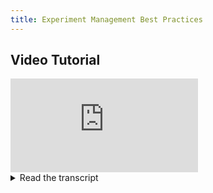 ```yaml
---
title: Experiment Management Best Practices
---
```



## Video Tutorial

<div style={{position: 'relative', overflow: 'hidden', width: '100%', paddingTop: '56.25%' }} >
<iframe style={{position: 'absolute', top: '0', left: '0', bottom: '0', right: '0', width: '100%', height: '100%'}} 
        src="https://www.youtube.com/embed/kyOfwVg05EM?rel=0" 
        title="YouTube video player" 
        frameborder="0" 
        allow="accelerometer; autoplay; clipboard-write; encrypted-media; gyroscope; picture-in-picture; fullscreen" 
        allowfullscreen>
</iframe>
</div>




<details className="cml-expansion-panel info">
<summary className="cml-expansion-panel-summary">Read the transcript</summary>
<div className="cml-expansion-panel-content">
Welcome to ClearML. In this video, we’ll go deeper into some of the best practices and advanced tricks you can use while working with ClearML experiment management.

The first thing to know is that the Task object is the central pillar of both the experiment manager and the orchestration and automation components. This means that if you manage the task well in the experiment phase, it will be much easier to scale to production later down the line. 

So let’s take a look at the task object in more detail. We have inputs called hyperparameters and configuration objects for external config files. Outputs can be anything like we saw in the last video. Things like debug images, plots and console output kind of speak for themselves, so the ones we’ll focus on here are scalars and artifacts.

So let’s start with the inputs: hyperparameters. Hyperparameters are the configuration options of your code, not only your model. Usually people put them in a `config.py` file or a global dictionary for example. Others just use command line parameters for this. 

Let’s take this simple code as an example. First of all, we start the script with the 2 magic lines of code that we covered before. Next to that we have a mix of command line arguments and some additional parameters in a dictionary here. 

The command line arguments will be captured automatically, and for the dict (or really any python object) we can use the `task.connect()` function, to report our dict values as ClearML hyperparameters. 

As you can see, when we run the script, all hyperparameters are captured and parsed by the server, giving you a clean overview in the UI.

Configuration objects, however, work slightly differently and are mostly used for more complex configurations, like a nested dict or a yaml file for example. They’re logged by using the `task.connect_configuration()` function instead and will save the configuration as a whole, without parsing it.

We have now logged our task with all of its inputs, but if we wanted to, we could rerun our code with different parameters and this is where the magic happens.

Remember ClearML also stores your code environment, making it reproducible. So when we clone our task here, we’re making a copy of everything in that task, and it will be in draft mode. Now we can edit any of the hyperparameters straight from the interface. We can then enqueue the task, so it will be remotely executed by one of your agents. What’s special about that is that the changed parameters will be injected in your original code! So when your code now addresses the parameter we just changed, it will work with the new value instead. This allows you to very quickly run experiments with different parameters. We can even do this automatically, but that’s a topic for the video on automation.

Back to the overview. One of the output types you can add to your task is what’s called an artifact.

An artifact can be a lot of things, mostly they’re files like model weights or pandas dataframes containing preprocessed features for example. Our documentation lists all supported data types.

You can download the artifacts your code produced from the web UI to your local computer if you want to, but artifacts can also be retrieved programmatically.

Let’s say we have a preprocessing task, which produces a set of features as an artifact, and we have a training task.

We can set up our training task to pull the features artifact from our preprocessing task and start training on it. We can either select the preprocessing task by its ID or just by its name, in which case the newest task in the project will be pulled. In that case, if we get new data and rerun our preprocessing task, our training task will automatically pull the newest features the next time it’s executed. You can even go further by using tags for example. No more shuffling around csv files.

Another type of artifact are model files or weight files, but *they* get a special place in the ClearML ecosystem. First of all models that are saved using any of the major machine learning libraries will automatically be captured just like the command line arguments from before.

Next to that, models are not JUST artifacts of their original task, they also exist as a standalone entity, which has 2 major advantages.

First, you don’t have to find the original task and then get the attached model like with other artifacts, you can just pull a model by its ID or tag. They can also be shared individually, without sharing the whole task.

Secondly, you’re organically building up a central model repository while running your experiments, which will be super valuable when later we need to serve the model for example. We can just pull the latest model in a similar way to how we pulled the features from before.

Finally, we have the scalars. These are numeric metrics that reflect the performance of your training runs, such as loss or accuracy for example.

There’s quite some benefits to properly keeping track of your scalars instead of just looking at the console output for example. They are nicely plotted over time and so can be easily compared to other experiment runs like we saw in the last video. Next to that you can add scalars as custom columns in your experiment overview, effectively creating a leaderboard of your best models.

And then we’re not even talking about all the ways to automate tasks using these scalars, artifacts, and hyperparameters. Trust me, in the future, your MLOps engineer will cry of happiness if you do this correctly now, and chances are that engineer is going to be you.

For the next videos we’ll finally cover automation and orchestration as well as ClearML Data, our data versioning tool.

Feel free to check out and test all of these features at app.clear.ml, or using our self-hosted server on GitHub and don’t forget to join our Slack channel if you need any help.
</div>
</details>
